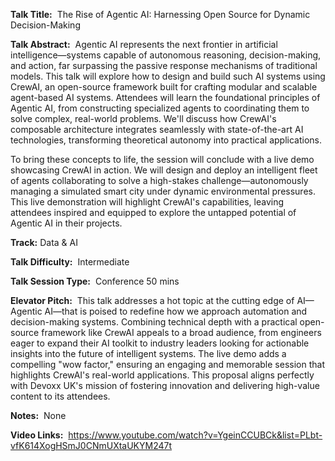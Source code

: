 **Talk Title:** 
The Rise of Agentic AI: Harnessing Open Source for Dynamic Decision-Making

**Talk Abstract:** 
Agentic AI represents the next frontier in artificial intelligence—systems capable of autonomous reasoning, decision-making, and action, far surpassing the passive response mechanisms of traditional models. This talk will explore how to design and build such AI systems using CrewAI, an open-source framework built for crafting modular and scalable agent-based AI systems. Attendees will learn the foundational principles of Agentic AI, from constructing specialized agents to coordinating them to solve complex, real-world problems. We'll discuss how CrewAI's composable architecture integrates seamlessly with state-of-the-art AI technologies, transforming theoretical autonomy into practical applications.

To bring these concepts to life, the session will conclude with a live demo showcasing CrewAI in action. We will design and deploy an intelligent fleet of agents collaborating to solve a high-stakes challenge—autonomously managing a simulated smart city under dynamic environmental pressures. This live demonstration will highlight CrewAI's capabilities, leaving attendees inspired and equipped to explore the untapped potential of Agentic AI in their projects.

**Track:**
Data & AI

**Talk Difficulty:** 
Intermediate

**Talk Session Type:** 
Conference 50 mins

**Elevator Pitch:** 
This talk addresses a hot topic at the cutting edge of AI—Agentic AI—that is poised to redefine how we approach automation and decision-making systems. Combining technical depth with a practical open-source framework like CrewAI appeals to a broad audience, from engineers eager to expand their AI toolkit to industry leaders looking for actionable insights into the future of intelligent systems. The live demo adds a compelling "wow factor," ensuring an engaging and memorable session that highlights CrewAI's real-world applications. This proposal aligns perfectly with Devoxx UK's mission of fostering innovation and delivering high-value content to its attendees.

**Notes:** 
None

**Video Links:** 
https://www.youtube.com/watch?v=YgeinCCUBCk&list=PLbt-vfK614XogHSmJ0CNmUXtaUKYM247t


